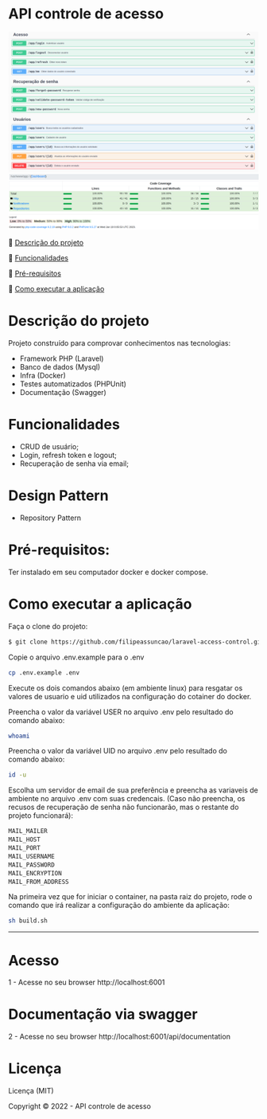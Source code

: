 # API controle de acesso

<p align="center">
  <img src="public/img/access-control.png">
  <img src="public/img/coverage.png">
</p>

:small_blue_diamond: [Descrição do projeto](#descrição-do-projeto)

:small_blue_diamond: [Funcionalidades](#funcionalidades)

:small_blue_diamond: [Pré-requisitos](#pré-requisitos)

:small_blue_diamond: [Como executar a aplicação](#como-executar-a-aplicação)

# Descrição do projeto

Projeto construído para comprovar conhecimentos nas tecnologias:

- Framework PHP (Laravel)
- Banco de dados (Mysql)
- Infra (Docker)
- Testes automatizados (PHPUnit)
- Documentação (Swagger)

# Funcionalidades

- CRUD de usuário;
- Login, refresh token e logout;
- Recuperação de senha via email;

# Design Pattern
- Repository Pattern

# Pré-requisitos:

Ter instalado em seu computador docker e docker compose.

# Como executar a aplicação
Faça o clone do projeto:
```bash
$ git clone https://github.com/filipeassuncao/laravel-access-control.git
```
Copie o arquivo .env.example para o .env
```bash
cp .env.example .env
```

Execute os dois comandos abaixo (em ambiente linux) para resgatar os valores de usuario e uid utilizados na configuração do cotainer do docker.

Preencha o valor da variável USER no arquivo .env pelo resultado do comando abaixo:
```bash
whoami
```
Preencha o valor da variável UID no arquivo .env pelo resultado do comando abaixo:
```bash
id -u
```
Escolha um servidor de email de sua preferência e preencha as variaveis de ambiente no arquivo .env com suas credencais. (Caso não preencha, os recusos de recuperação de senha não funcionarão, mas o restante do projeto funcionará):

```bash
MAIL_MAILER
MAIL_HOST
MAIL_PORT
MAIL_USERNAME
MAIL_PASSWORD
MAIL_ENCRYPTION
MAIL_FROM_ADDRESS
```
 Na primeira vez que for iniciar o container, na pasta raiz do projeto, rode o comando que irá realizar a configuração do ambiente da aplicação:

```bash
sh build.sh
```

---

# Acesso

1 - Acesse no seu browser http://localhost:6001

#  Documentação via swagger

2 - Acesse no seu browser http://localhost:6001/api/documentation

# Licença 

Licença (MIT)

Copyright :copyright: 2022 - API controle de acesso

